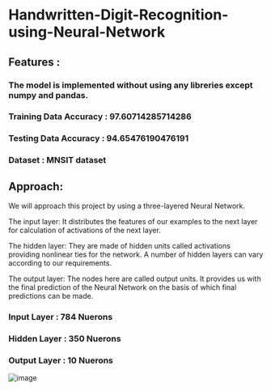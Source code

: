 # Handwritten-Digit-Recognition-using-Neural-Network

## Features :
### The model is implemented without using any libreries except numpy and pandas.
### Training Data Accuracy : 97.60714285714286
### Testing Data Accuracy : 94.65476190476191 
### Dataset : MNSIT dataset

## Approach: 
We will approach this project by using a three-layered Neural Network. 

The input layer: It distributes the features of our examples to the next layer for calculation of activations of the next layer.

The hidden layer: They are made of hidden units called activations providing nonlinear ties for the network. A number of hidden layers can vary according to our requirements.

The output layer: The nodes here are called output units. It provides us with the final prediction of the Neural Network on the basis of which final predictions can be made.

### Input Layer : 784 Nuerons
### Hidden Layer : 350 Nuerons
### Output Layer : 10 Nuerons

![image](https://user-images.githubusercontent.com/89003941/200875173-a68fdbc2-215c-4d79-b03d-424b6b7668fb.png)

